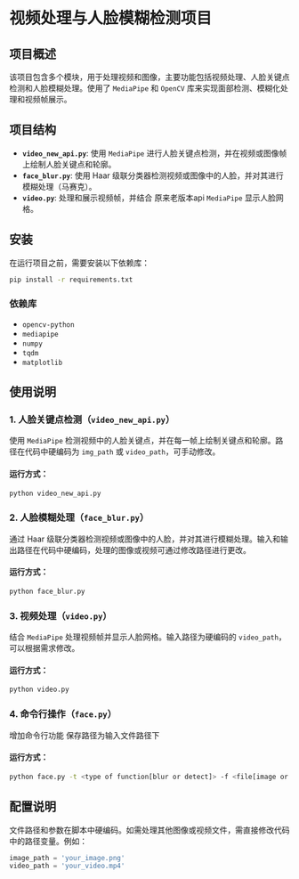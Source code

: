 # 视频处理与人脸模糊检测项目

## 项目概述

该项目包含多个模块，用于处理视频和图像，主要功能包括视频处理、人脸关键点检测和人脸模糊处理。使用了 `MediaPipe` 和 `OpenCV` 库来实现面部检测、模糊化处理和视频帧展示。

## 项目结构

- **`video_new_api.py`**: 使用 `MediaPipe` 进行人脸关键点检测，并在视频或图像帧上绘制人脸关键点和轮廓。
- **`face_blur.py`**: 使用 Haar 级联分类器检测视频或图像中的人脸，并对其进行模糊处理（马赛克）。
- **`video.py`**: 处理和展示视频帧，并结合 原来老版本api `MediaPipe` 显示人脸网格。

## 安装

在运行项目之前，需要安装以下依赖库：

```bash
pip install -r requirements.txt
```

### 依赖库

- `opencv-python`
- `mediapipe`
- `numpy`
- `tqdm`
- `matplotlib`

## 使用说明

### 1. 人脸关键点检测（`video_new_api.py`）

使用 `MediaPipe` 检测视频中的人脸关键点，并在每一帧上绘制关键点和轮廓。路径在代码中硬编码为 `img_path` 或 `video_path`，可手动修改。

#### 运行方式：

```bash
python video_new_api.py
```

### 2. 人脸模糊处理（`face_blur.py`）

通过 Haar 级联分类器检测视频或图像中的人脸，并对其进行模糊处理。输入和输出路径在代码中硬编码，处理的图像或视频可通过修改路径进行更改。

#### 运行方式：

```bash
python face_blur.py
```

### 3. 视频处理（`video.py`）

结合 `MediaPipe` 处理视频帧并显示人脸网格。输入路径为硬编码的 `video_path`，可以根据需求修改。

#### 运行方式：

```bash
python video.py
```

### 4. 命令行操作（`face.py`）

增加命令行功能 保存路径为输入文件路径下 

#### 运行方式：

```bash
python face.py -t <type of function[blur or detect]> -f <file[image or video]> -i <input_path> 
```

## 配置说明

文件路径和参数在脚本中硬编码。如需处理其他图像或视频文件，需直接修改代码中的路径变量。例如：

```python
image_path = 'your_image.png'
video_path = 'your_video.mp4'
```


